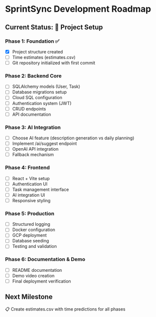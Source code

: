 # SprintSync Development Roadmap

## Current Status: 🚧 Project Setup

### Phase 1: Foundation ✅
- [x] Project structure created
- [ ] Time estimates (estimates.csv)
- [ ] Git repository initialized with first commit

### Phase 2: Backend Core
- [ ] SQLAlchemy models (User, Task)
- [ ] Database migrations setup
- [ ] Cloud SQL configuration
- [ ] Authentication system (JWT)
- [ ] CRUD endpoints
- [ ] API documentation

### Phase 3: AI Integration
- [ ] Choose AI feature (description generation vs daily planning)
- [ ] Implement /ai/suggest endpoint
- [ ] OpenAI API integration
- [ ] Fallback mechanism

### Phase 4: Frontend
- [ ] React + Vite setup
- [ ] Authentication UI
- [ ] Task management interface
- [ ] AI integration UI
- [ ] Responsive styling

### Phase 5: Production
- [ ] Structured logging
- [ ] Docker configuration
- [ ] GCP deployment
- [ ] Database seeding
- [ ] Testing and validation

### Phase 6: Documentation & Demo
- [ ] README documentation
- [ ] Demo video creation
- [ ] Final deployment verification

## Next Milestone
📋 Create estimates.csv with time predictions for all phases